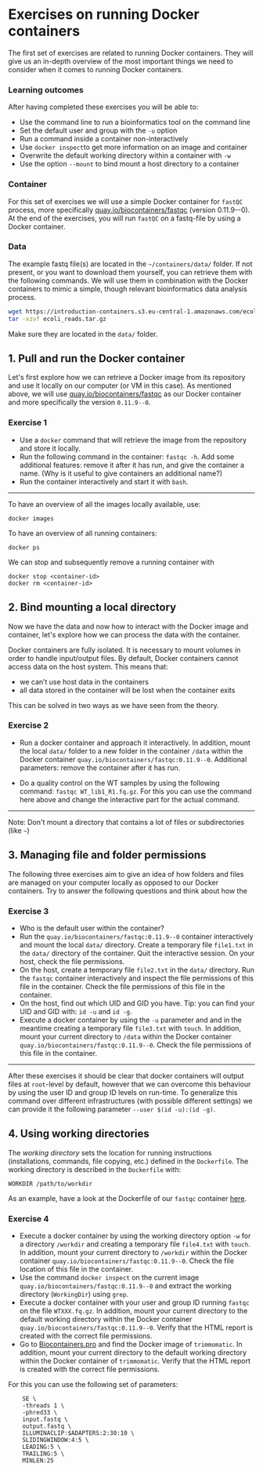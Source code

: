 # Exercises on running Docker containers

The first set of exercises are related to running Docker containers. They will give us an in-depth overview of the most important things we need to consider when it comes to running Docker containers. 


### Learning outcomes
After having completed these exercises you will be able to:  
* Use the command line to run a bioinformatics tool on the command line
* Set the default user and group with the `-u` option
* Run a command inside a container non-interactively
* Use `docker inspect`to get more information on an image and container
* Overwrite the default working directory within a container with `-w` 
* Use the option `--mount` to bind mount a host directory to a container

### Container
For this set of exercises we will use a simple Docker container for `fastQC` process, more specifically [quay.io/biocontainers/fastqc](https://quay.io/repository/biocontainers/fastqc?tab=info) (version 0.11.9--0). 
At the end of the exercises, you will run `fastQC` on a fastq-file by using a Docker container.

### Data
The example fastq file(s) are located in the `~/containers/data/` folder. If not present, or you want to download them yourself, you can retrieve them with the following commands. We will use them in combination with the Docker containers to mimic a simple, though relevant bioinformatics data analysis process. 

```sh
wget https://introduction-containers.s3.eu-central-1.amazonaws.com/ecoli_reads.tar.gz
tar -xzvf ecoli_reads.tar.gz
```
Make sure they are located in the `data/` folder. 

## 1. Pull and run the Docker container

Let's first explore how we can retrieve a Docker image from its repository and use it locally on our computer (or VM in this case). As mentioned above, we will use [quay.io/biocontainers/fastqc](https://quay.io/repository/biocontainers/fastqc?tab=info) as our Docker container and more specifically the version `0.11.9--0`. 

### Exercise 1
- Use a `docker` command that will retrieve the image from the repository and store it locally. 
- Run the following command in the container: `fastqc -h`. Add some additional features: remove it after it has run, and give the container a name. (Why is it useful to give containers an additional name?)
- Run the container interactively and start it with `bash`. 

--- 


To have an overview of all the images locally available, use:
```
docker images
```
To have an overview of all running containers:
```
docker ps
```
We can stop and subsequently remove a running container with 
```
docker stop <container-id>
docker rm <container-id>
```


## 2. Bind mounting a local directory

Now we have the data and now how to interact with the Docker image and container, let's explore how we can process the data with the container. 

Docker containers are fully isolated. It is necessary to mount volumes in order to handle input/output files. By default, Docker containers cannot access data on the host system. This means that:
- we can’t use host data in the containers
- all data stored in the container will be lost when the container exits

This can be solved in two ways as we have seen from the theory. 



### Exercise 2
- Run a docker container and approach it interactively. In addition, mount the local `data/` folder to a new folder in the container `/data` within the Docker container `quay.io/biocontainers/fastqc:0.11.9--0`. Additional parameters: remove the container after it has run.   

- Do a quality control on the WT samples by using the following command: `fastqc WT_lib1_R1.fq.gz`. For this you can use the command here above and change the interactive part for the actual command. 

--- 

Note: Don't mount a directory that contains a lot of files or subdirectories (like `~`)


## 3. Managing file and folder permissions 
The following three exercises aim to give an idea of how folders and files are managed on your computer locally as opposed to our Docker containers. Try to answer the following questions and think about how the 

### Exercise 3

- Who is the default user within the container?  
- Run the `quay.io/biocontainers/fastqc:0.11.9--0` container interactively and mount the local `data/` directory. Create a temporary file `file1.txt` in the `data/` directory of the container. Quit the interactive session. On your host, check the file permissions.
- On the host, create a temporary file `file2.txt` in the `data/` directory. Run the `fastqc` container interactively and inspect the file permissions of this file in the container.  Check the file permissions of this file in the container.  
- On the host, find out which UID and GID you have. Tip: you can find your UID and GID with: `id -u` and `id -g`. 
- Execute a docker container by using the `-u` parameter and and in the meantime creating a temporary file `file3.txt` with `touch`. In addition, mount your current directory to `/data` within the Docker container `quay.io/biocontainers/fastqc:0.11.9--0`. Check the file permissions of this file in the container.  

---

After these exercises it should be clear that docker containers will output files at `root`-level by default, however that we can overcome this behaviour by using the user ID and group ID levels on run-time. To generalize this command over different infrastructures (with possible different settings) we can provide it the following parameter `--user $(id -u):(id -g)`. 

## 4. Using working directories 

The *working directory* sets the location for running instructions (installations, commands, file copying, etc.) defined in the `Dockerfile`. The working directory is described in the `Dockerfile` with:
```
WORKDIR /path/to/workdir
```
As an example, have a look at the Dockerfile of our `fastqc` container [here](https://github.com/BioContainers/containers/blob/master/fastqc/0.11.9/Dockerfile). 

### Exercise 4

- Execute a docker container by using the working directory option `-w` for a directory `/workdir` and creating a temporary file `file4.txt` with `touch`. In addition, mount your current directory to `/workdir` within the Docker container `quay.io/biocontainers/fastqc:0.11.9--0`. Check the file location of this file in the container.
- Use the command `docker inspect` on the current image `quay.io/biocontainers/fastqc:0.11.9--0` and extract the working directory (`WorkingDir`) using `grep`.
- Execute a docker container with your user and group ID running `fastqc` on the file `WTXXX.fq.gz`. In addition, mount your current directory to the default working directory within the Docker container `quay.io/biocontainers/fastqc:0.11.9--0`. Verify that the HTML report is created with the correct file permissions.
- Go to [Biocontainers.pro](https://biocontainers.pro/) and find the Docker image of `trimmomatic`. In addition, mount your current directory to the default working directory within the Docker container of `trimmomatic`. Verify that the HTML report is created with the correct file permissions.

For this you can use the following set of parameters:
```
    SE \
    -threads 1 \
    -phred33 \
    input.fastq \
    output.fastq \
    ILLUMINACLIP:$ADAPTERS:2:30:10 \
    SLIDINGWINDOW:4:5 \
    LEADING:5 \
    TRAILING:5 \
    MINLEN:25

```


